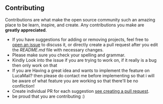 ## Contributing

Contributions are what make the open source community such an amazing place to be learn, inspire, and create. Any contributions you make are **greatly appreciated**.

- If you have suggestions for adding or removing projects, feel free to [open an issue](https://github.com/raghavyuva/LucaMail/issues/new) to discuss it, or directly create a pull request after you edit the _README.md_ file with necessary changes.
- Please make sure you check your spelling and grammar.
- Kindly Look into the issue if you are trying to work on, if it really is a bug then only work on that
- If you are Having a great idea and wants to implement the feature on LucaMail? then please do contact me before implementing so that i will be aware of what feature you are working so that there'll be no confliction!
- Create individual PR for each suggestion [see creating a pull request](prcreating.md).
- be proud that you are contributing :)